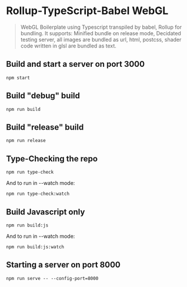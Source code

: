 # Rollup-TypeScript-Babel WebGL

> WebGL Boilerplate using Typescript transpiled by babel, Rollup for bundling. It supports: Minified bundle on release mode, Decidated testing server, all images are bundled as url, html, postcss, shader code written in glsl are bundled as text.

## Build and start a server on port 3000

```shell
npm start
```

## Build "debug" build

```shell
npm run build
```

## Build "release" build

```shell
npm run release
```

## Type-Checking the repo

```shell
npm run type-check
```

And to run in --watch mode:

```shell
npm run type-check:watch
```

## Build Javascript only

```shell
npm run build:js
```

And to run in --watch mode:

```shell
npm run build:js:watch
```

## Starting a server on port 8000

```shell
npm run serve -- --config-port=8000
```
